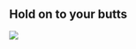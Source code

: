 ## Hold on to your butts

<img class="big-img" src="http://images.adagio.com/images2/custom_blends/134809.jpg" />
